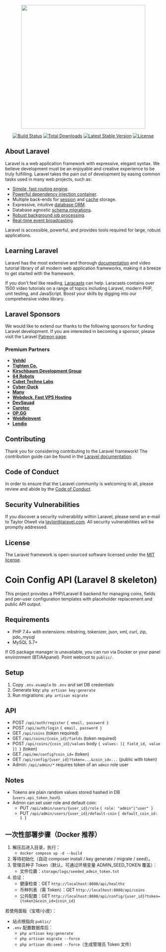 <p align="center"><a href="https://laravel.com" target="_blank"><img src="https://raw.githubusercontent.com/laravel/art/master/logo-lockup/5%20SVG/2%20CMYK/1%20Full%20Color/laravel-logolockup-cmyk-red.svg" width="400"></a></p>

<p align="center">
<a href="https://travis-ci.org/laravel/framework"><img src="https://travis-ci.org/laravel/framework.svg" alt="Build Status"></a>
<a href="https://packagist.org/packages/laravel/framework"><img src="https://img.shields.io/packagist/dt/laravel/framework" alt="Total Downloads"></a>
<a href="https://packagist.org/packages/laravel/framework"><img src="https://img.shields.io/packagist/v/laravel/framework" alt="Latest Stable Version"></a>
<a href="https://packagist.org/packages/laravel/framework"><img src="https://img.shields.io/packagist/l/laravel/framework" alt="License"></a>
</p>

## About Laravel

Laravel is a web application framework with expressive, elegant syntax. We believe development must be an enjoyable and creative experience to be truly fulfilling. Laravel takes the pain out of development by easing common tasks used in many web projects, such as:

- [Simple, fast routing engine](https://laravel.com/docs/routing).
- [Powerful dependency injection container](https://laravel.com/docs/container).
- Multiple back-ends for [session](https://laravel.com/docs/session) and [cache](https://laravel.com/docs/cache) storage.
- Expressive, intuitive [database ORM](https://laravel.com/docs/eloquent).
- Database agnostic [schema migrations](https://laravel.com/docs/migrations).
- [Robust background job processing](https://laravel.com/docs/queues).
- [Real-time event broadcasting](https://laravel.com/docs/broadcasting).

Laravel is accessible, powerful, and provides tools required for large, robust applications.

## Learning Laravel

Laravel has the most extensive and thorough [documentation](https://laravel.com/docs) and video tutorial library of all modern web application frameworks, making it a breeze to get started with the framework.

If you don't feel like reading, [Laracasts](https://laracasts.com) can help. Laracasts contains over 1500 video tutorials on a range of topics including Laravel, modern PHP, unit testing, and JavaScript. Boost your skills by digging into our comprehensive video library.

## Laravel Sponsors

We would like to extend our thanks to the following sponsors for funding Laravel development. If you are interested in becoming a sponsor, please visit the Laravel [Patreon page](https://patreon.com/taylorotwell).

### Premium Partners

- **[Vehikl](https://vehikl.com/)**
- **[Tighten Co.](https://tighten.co)**
- **[Kirschbaum Development Group](https://kirschbaumdevelopment.com)**
- **[64 Robots](https://64robots.com)**
- **[Cubet Techno Labs](https://cubettech.com)**
- **[Cyber-Duck](https://cyber-duck.co.uk)**
- **[Many](https://www.many.co.uk)**
- **[Webdock, Fast VPS Hosting](https://www.webdock.io/en)**
- **[DevSquad](https://devsquad.com)**
- **[Curotec](https://www.curotec.com/services/technologies/laravel/)**
- **[OP.GG](https://op.gg)**
- **[WebReinvent](https://webreinvent.com/?utm_source=laravel&utm_medium=github&utm_campaign=patreon-sponsors)**
- **[Lendio](https://lendio.com)**

## Contributing

Thank you for considering contributing to the Laravel framework! The contribution guide can be found in the [Laravel documentation](https://laravel.com/docs/contributions).

## Code of Conduct

In order to ensure that the Laravel community is welcoming to all, please review and abide by the [Code of Conduct](https://laravel.com/docs/contributions#code-of-conduct).

## Security Vulnerabilities

If you discover a security vulnerability within Laravel, please send an e-mail to Taylor Otwell via [taylor@laravel.com](mailto:taylor@laravel.com). All security vulnerabilities will be promptly addressed.

## License

The Laravel framework is open-sourced software licensed under the [MIT license](https://opensource.org/licenses/MIT).

# Coin Config API (Laravel 8 skeleton)

This project provides a PHP/Laravel 8 backend for managing coins, fields and per-user configuration templates with placeholder replacement and public API output.

## Requirements
- PHP 7.4+ with extensions: mbstring, tokenizer, json, xml, curl, zip, pdo_mysql
- MySQL 5.7+

If OS package manager is unavailable, you can run via Docker or your panel environment (BT/AApanel). Point webroot to `public/`.

## Setup
1. Copy `.env.example` to `.env` and set DB credentials
2. Generate key: `php artisan key:generate`
3. Run migrations: `php artisan migrate`

## API
- POST `/api/auth/register` `{ email, password }`
- POST `/api/auth/login` `{ email, password }`
- GET  `/api/coins` (token required)
- GET  `/api/coins/{coin_id}/fields` (token required)
- POST `/api/coins/{coin_id}/values` body `{ values: [{ field_id, value }] }` (token)
- GET  `/api/me/config?coin_id=` (token)
- GET  `/api/config/{user_id}?token=...&coin_id=...` (public with token)
- Admin: `/api/admin/*` requires token of an `admin` role user

## Notes
- Tokens are plain random values stored hashed in DB (`users.api_token_hash`).
- Admin can set user role and default coin:
  - PUT `/api/admin/users/{user_id}/role` `{ role: "admin"|"user" }`
  - PUT `/api/admin/users/{user_id}/default-coin` `{ default_coin_id: 1 }`

## 一次性部署步骤（Docker 推荐）

1. 解压后进入目录，执行：
   - `docker compose up -d --build`
2. 等待初始化（自动 composer install / key generate / migrate / seed）。
3. 管理员种子 Token（默认，可通过环境变量 ADMIN_SEED_TOKEN 覆盖）：
   - 文件位置：`storage/logs/seeded_admin_token.txt`
4. 验证：
   - 健康检查：GET `http://localhost:8080/api/healthz`
   - 币种列表（需 Token）：GET `http://localhost:8080/api/coins`
   - 公共配置：GET `http://localhost:8080/api/config/{user_id}?token={token}&coin_id={coin_id}`

若使用面板（宝塔/小皮）：
- 站点根指向 `public/`
- `.env` 配置数据库后：
  - `php artisan key:generate`
  - `php artisan migrate --force`
  - `php artisan db:seed --force`（生成管理员 Token 文件）
